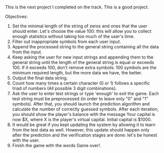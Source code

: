 This is the next project I completed on the track. This is a good project.

Objectives:
1. Set the minimal length of the string of zeros and ones that the user should enter. Let's choose the value 100: this will allow you to collect enough statistics without taking too much of the user's time.
2. Filter out inappropriate symbols from each user input.
3. Append the processed string to the general string containing all the data from the input.
4. Keep asking the user for new input strings and appending them to the general string until the length of the general string is equal or exceeds 100. If it exceeds 100, don't remove extra symbols: 100 symbols are the minimum required length, but the more data we have, the better.
5. Output the final data string.
6. Count how many times a certain character (0 or 1) follows a specific triad of numbers (All possible 3 digit combinations).
7. Ask the user to enter test strings or type 'enough' to exit the game. Each test string must be preprocessed (in order to leave only "0" and "1" symbols). After that, you should launch the prediction algorithm and calculate the number of correctly guessed symbols. After each iteration, you should show the player's balance with the message Your capital is now $X, where X is the player's virtual capital. Initial capital is $1000.
8. It would be great if you kept updating the system by allowing it to learn from the test data as well. However, this update should happen only after the prediction and the verification stages are done: let's be honest with the user.
9. Finish the game with the words Game over!.
